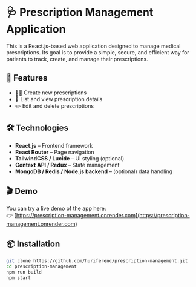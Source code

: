 # 🩺 Prescription Management Application

This is a React.js-based web application designed to manage medical prescriptions. Its goal is to provide a simple, secure, and efficient way for patients to track, create, and manage their prescriptions.

## 🚀 Features

- 👨‍⚕️ Create new prescriptions
- 🧾 List and view prescription details
- ✏️ Edit and delete prescriptions

## 🛠️ Technologies

- **React.js** – Frontend framework
- **React Router** – Page navigation
- **TailwindCSS / Lucide** – UI styling (optional)
- **Context API / Redux** – State management
- **MongoDB / Redis / Node.js backend** – (optional) data handling

## 🎬 Demo

You can try a live demo of the app here:  
👉 [https://prescription-management.onrender.com](https://prescription-management.onrender.com)

## 📦 Installation

```bash
git clone https://github.com/huriferenc/prescription-management.git
cd prescription-management
npm run build
npm start
